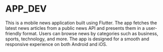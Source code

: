 # APP_DEV
This is a mobile news application built using Flutter. The app fetches the latest news articles from a public news API and presents them in a user-friendly format. Users can browse news by categories such as business, sports, technology, and more. The app is designed for a smooth and responsive experience on both Android and iOS.
